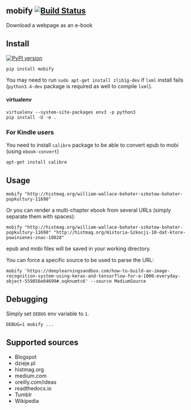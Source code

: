 mobify [![Build Status](https://api.travis-ci.org/macbre/mobify.png?branch=master)](http://travis-ci.org/macbre/mobify)
------

Download a webpage as an e-book

## Install

[![PyPI version](https://img.shields.io/pypi/pyversions/mobify.svg)](https://pypi.python.org/pypi/mobify)

```
pip install mobify
```

You may need to run `sudo apt-get install zlib1g-dev` if `lxml` install fails (`python3.4-dev` package is required as well to compile `lxml`).

#### virtualenv

```
virtualenv --system-site-packages env3 -p python3
pip install -U -e .
```

### For Kindle users

You need to install `calibre` package to be able to convert epub to mobi (using `ebook-convert`)

```
apt-get install calibre
```

## Usage

```
mobify "http://histmag.org/william-wallace-bohater-szkotow-bohater-popkultury-11698"
```

Or you can render a multi-chapter ebook from several URLs (simply separate them with spaces):

```
mobify "http://histmag.org/william-wallace-bohater-szkotow-bohater-popkultury-11698" "http://histmag.org/Historia-Szkocji-10-dat-ktore-powinienes-znac-10028"
```

epub and mobi files will be saved in your working directory.

You can force a specific source to be used to parse the URL:

```
mobify 'https://deeplearningsandbox.com/how-to-build-an-image-recognition-system-using-keras-and-tensorflow-for-a-1000-everyday-object-559856e04699#.oqknumtc6' --source MediumSource
```

## Debugging

Simply set `DEBUG` env variable to `1`.

```
DEBUG=1 mobify ...
```

## Supported sources

* Blogspot
* dzieje.pl
* histmag.org
* medium.com
* oreilly.com/ideas
* readthedocs.io
* Tumblr
* Wikipedia
